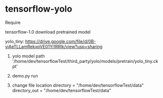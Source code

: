 # tensorflow-yolo

Require

tensorflow-1.0
download pretrained model

yolo_tiny: https://drive.google.com/file/d/0B-yiAeTLLamRekxqVE01Yi1RRlk/view?usp=sharing


1. yolo model path 
'/home/dev/tensorflowTest/third_party/yolo/models/pretrain/yolo_tiny.ckpt'

2. demo.py run

3. change file location
directory     = "/home/dev/tensorflowTest/data"
directory_out = "/home/dev/tensorflowTest/data"


